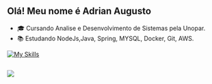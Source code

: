 ## Olá! Meu nome é Adrian Augusto

- 🎓 Cursando Analise e Desenvolvimento de Sistemas pela Unopar.
- 📚 Estudando NodeJs,Java, Spring, MYSQL, Docker, Git, AWS.

[![My Skills](https://skillicons.dev/icons?i=java,spring,nodejs,typescript,angular,mysql,postgresql,docker,aws)](https://skillicons.dev)

##

<div> 
  <a href="https://www.linkedin.com/in/jo%C3%A3o-pedro-camargo-pinheiro-9600762a8/" target="_blank"><img src="https://img.shields.io/badge/-LinkedIn-%230077B5?style=for-the-badge&logo=linkedin&logoColor=white" target="_blank"></a> 
  <a href ="mailto:adriansilva7272@gmail.com><img src="https://img.shields.io/badge/-Gmail-%23333?style=for-the-badge&logo=gmail&logoColor=white" target="_blank"></a>
</div>
